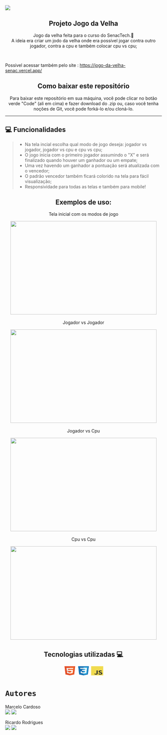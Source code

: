 
 <img width="700px" align="center" src="https://super.abril.com.br/wp-content/uploads/2018/07/jogo_da_velha_-_tic_tac_toe.png?&w=1024&crop=1" />
<h2 align="center"> Projeto Jogo da Velha</h2>
<p align="center">Jogo da velha feita para o curso do SenacTech.🌱 <br>
A ideia era criar um jodo da velha onde era possível jogar contra outro jogador, contra a cpu e também colocar cpu vs cpu; </p> <br>


Possivel acessar também pelo site : https://jogo-da-velha-senac.vercel.app/



<h2 align="center">Como baixar este repositório</h2>

<p align="center">Para baixar este repositório em sua máquina, você pode clicar no botão verde "Code" (ali em cima) e fazer download do .zip ou, caso você tenha noções de Git, você pode forká-lo e/ou cloná-lo.</p> 

---
## 💻 Funcionalidades

> * Na tela incial escolha qual modo de jogo deseja: jogador vs jogador, jogador vs cpu e cpu vs cpu;
> * O jogo inicia com o primeiro jogador assumindo o "X" e será finalizado quando houver um ganhador ou um empate;
> * Uma vez havendo um ganhador a pontuação será atualizada com o vencedor;
> * O padrão vencedor também ficará colorido na tela para fácil visualização;
> * Responsividade para todas as telas e também para mobile!


<h2 align="center"> Exemplos de uso: </h2>


<p align="center">Tela inicial com os modos de jogo</p>
<p align="center">
<img width= "470" height="300" src="">
</p>
<p align="center">Jogador vs Jogador</p>
<p align="center">
<img width= "470" height="300" src="">
</p>
<p align="center">Jogador vs Cpu</p>
<p align="center">
<img width= "470" height="300" src="">
</p>
<p align="center">Cpu vs Cpu</p>
<p align="center">
<img width= "470" height="300" src="">
</p>

<h2 align="center"> Tecnologias utilizadas 💻</h2>
<div align="center" style="display: inline_block">
  <img align="center" alt="HTML" height="30" width="40" src="https://raw.githubusercontent.com/devicons/devicon/master/icons/html5/html5-original.svg">
  <img align="center" alt="CSS" height="30" width="40" src="https://raw.githubusercontent.com/devicons/devicon/master/icons/css3/css3-original.svg">
  <img align="center" alt="JS" height="30" width="40" src="https://raw.githubusercontent.com/devicons/devicon/master/icons/javascript/javascript-original.svg">
</div>

# `Autores`

Marcelo Cardoso </br>
<a href="https://www.linkedin.com/in/marcelo-cardoso-0372b385/"><img src="https://img.shields.io/badge/LinkedIn-0077B5?style=for-the-badge&logo=linkedin&logoColor=white"></a> <a href="https://github.com/MarceloBiotto"><img src="https://img.shields.io/badge/GitHub-100000?style=for-the-badge&logo=github&logoColor=white"></a>

Ricardo Rodrigues </br>
<a href="https://www.linkedin.com/in/ricardo-rodrigues-7a6199284/"><img src="https://img.shields.io/badge/LinkedIn-0077B5?style=for-the-badge&logo=linkedin&logoColor=white"></a>
<a href="https://github.com/RicardoRodrigues89"><img src="https://img.shields.io/badge/GitHub-100000?style=for-the-badge&logo=github&logoColor=white"></a>


